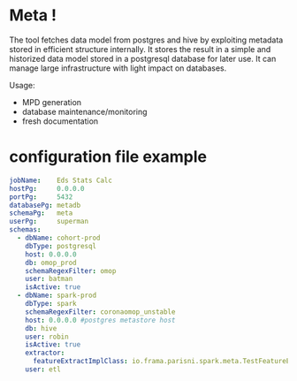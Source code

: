 # Meta !

The tool fetches data model from postgres and hive by exploiting metadata stored in efficient structure internally. It stores the result in a simple and historized data model stored in a postgresql database for later use. It can manage large infrastructure with light impact on databases.

Usage:
- MPD generation
- database maintenance/monitoring
- fresh documentation


# configuration file example


``` yaml
jobName:    Eds Stats Calc
hostPg:     0.0.0.0
portPg:     5432
databasePg: metadb
schemaPg:   meta
userPg:     superman
schemas:
  - dbName: cohort-prod
    dbType: postgresql
    host: 0.0.0.0
    db: omop_prod
    schemaRegexFilter: omop
    user: batman
    isActive: true
  - dbName: spark-prod
    dbType: spark
    schemaRegexFilter: coronaomop_unstable
    host: 0.0.0.0 #postgres metastore host
    db: hive
    user: robin
    isActive: true
    extractor:
      featureExtractImplClass: io.frama.parisni.spark.meta.TestFeatureExtractImpl
    user: etl
```
